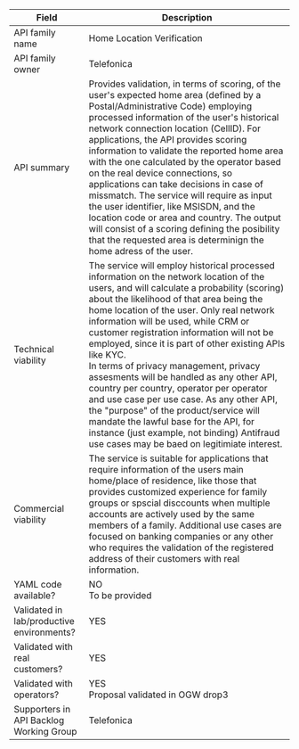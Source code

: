 | **Field** | Description | 
| ---- | ----- |
| API family name | Home Location Verification | 
| API family owner | Telefonica |
| API summary | Provides validation, in terms of scoring, of the user's expected home area (defined by a Postal/Administrative Code) employing processed information of the user's historical network connection location (CellID). For applications, the API provides scoring information to validate the reported home area with the one calculated by the operator based on the real device connections, so applications can take decisions in case of missmatch. The service will require as input the user identifier, like MSISDN, and the location code or area and country. The output will consist of a scoring defining the posibility that the requested area is determinign the home adress of the user. |
| Technical viability | The service will employ historical processed information on the network location of the users, and will calculate a probability (scoring) about the likelihood of that area being the home location of the user. Only real network information will be used, while CRM or customer registration information will not be employed, since it is part of other existing APIs like KYC.<br> In terms of privacy management, privacy assesments will be handled as any other API, country per country, operator per operator and use case per use case. As any other API, the "purpose" of the product/service will mandate the lawful base for the API, for instance (just example, not binding) Antifraud use cases may be baed on legitimiate interest.|
| Commercial viability | The service is suitable for applications that require information of the users main home/place of residence, like those that provides customized experience for family groups or spscial disccounts when multiple accounts are actively used by the same members of a family. Additional use cases are focused on banking companies or any other who requires the validation of the registered address of their customers with real information.| 
| YAML code available? | NO<br> To be provided  |
| Validated in lab/productive environments? | YES |
| Validated with real customers? | YES |
| Validated with operators? | YES<br> Proposal validated in OGW drop3 |
| Supporters in API Backlog Working Group | Telefonica |
